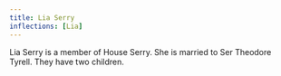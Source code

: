 ```yaml
---
title: Lia Serry
inflections: [Lia]
---
```


Lia Serry is a member of House Serry. She is married to Ser Theodore Tyrell. They have two children.


